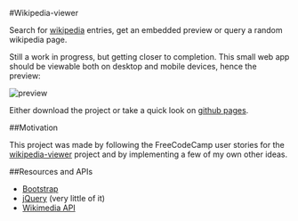 #Wikipedia-viewer

Search for [wikipedia](https://www.wikipedia.org/) entries, get an embedded preview or query a random wikipedia page.

Still a work in progress, but getting closer to completion. This small web app should be viewable both on desktop and mobile devices, hence the preview:

![preview](http://res.cloudinary.com/forgoroe/image/upload/c_scale,w_1034/v1477234887/previews/wikipedia_viewer_preview_2.png)

Either download the project or take a quick look on [github pages](https://forgoroe.github.io/wikipedia-viewer/).

##Motivation

This project was made by following the FreeCodeCamp user stories for the [wikipedia-viewer](https://www.freecodecamp.com/challenges/build-a-wikipedia-viewer) project and by implementing a few of my own other ideas.

##Resources and APIs

- [Bootstrap](http://getbootstrap.com/)
- [jQuery](https://jquery.com/) (very little of it)
- [Wikimedia API](https://www.mediawiki.org/wiki/API:Main_page)
